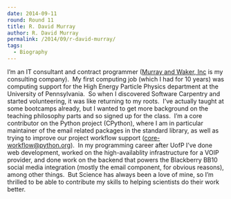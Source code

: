 ```yaml
---
date: 2014-09-11
round: Round 11
title: R. David Murray
author: R. David Murray
permalink: /2014/09/r-david-murray/
tags:
  - Biography
---
```

I&#8217;m an IT consultant and contract programmer ([Murray and Waker, Inc][1] is my consulting company).  My first computing job (which I had for 10 years) was computing support for the High Energy Particle Physics department at the University of Pennsylvania.  So when I discovered Software Carpentry and started volunteering, it was like returning to my roots.  I&#8217;ve actually taught at some bootcamps already, but I wanted to get more background on the teaching philosophy parts and so signed up for the class.  I&#8217;m a core contributor on the Python project (CPython), where I am in particular maintainer of the email related packages in the standard library, as well as trying to improve our project workflow support (core-workflow@python.org).  In my programming career after UofP I&#8217;ve done web development, worked on the high-availablity infrastructure for a VOIP provider, and done work on the backend that powers the Blackberry BB10 social media integration (mostly the email component, for obvious reasons), among other things.  But Science has always been a love of mine, so I&#8217;m thrilled to be able to contribute my skills to helping scientists do their work better.

 [1]: http://www.murrayandwalker.com

